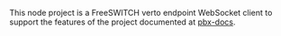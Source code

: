 This node project
is a FreeSWITCH verto endpoint
WebSocket client
to support the features of the project
documented at
[pbx-docs](https://github.com/tessercat/pbx-docs).
